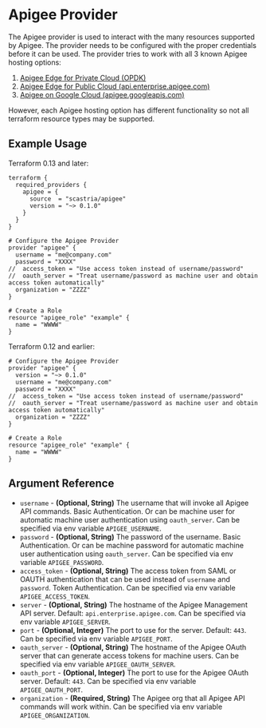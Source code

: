 # Apigee Provider
The Apigee provider is used to interact with the many resources supported by Apigee.  The provider needs to be
configured with the proper credentials before it can be used.  The provider tries to work with all 3 known Apigee
hosting options:
1. [Apigee Edge for Private Cloud (OPDK)](https://apidocs.apigee.com/apis)
2. [Apigee Edge for Public Cloud (api.enterprise.apigee.com)](https://apidocs.apigee.com/apis)
3. [Apigee on Google Cloud (apigee.googleapis.com)](https://cloud.google.com/apigee/docs/reference)

However, each Apigee hosting option has different functionality so not all terraform resource types may be supported.
## Example Usage
Terraform 0.13 and later:
```hcl
terraform {
  required_providers {
    apigee = {
      source  = "scastria/apigee"
      version = "~> 0.1.0"
    }
  }
}

# Configure the Apigee Provider
provider "apigee" {
  username = "me@company.com"
  password = "XXXX"
//  access_token = "Use access token instead of username/password"
//  oauth_server = "Treat username/password as machine user and obtain access token automatically"
  organization = "ZZZZ"
}

# Create a Role
resource "apigee_role" "example" {
  name = "WWWW"
}
```
Terraform 0.12 and earlier:
```hcl
# Configure the Apigee Provider
provider "apigee" {
  version = "~> 0.1.0"
  username = "me@company.com"
  password = "XXXX"
//  access_token = "Use access token instead of username/password"
//  oauth_server = "Treat username/password as machine user and obtain access token automatically"
  organization = "ZZZZ"
}

# Create a Role
resource "apigee_role" "example" {
  name = "WWWW"
}
```
## Argument Reference
* `username` - **(Optional, String)** The username that will invoke all Apigee API commands. Basic Authentication. Or can be machine user for automatic machine user authentication using `oauth_server`. Can be specified via env variable `APIGEE_USERNAME`.
* `password` - **(Optional, String)** The password of the username. Basic Authentication. Or can be machine password for automatic machine user authentication using `oauth_server`. Can be specified via env variable `APIGEE_PASSWORD`.
* `access_token` - **(Optional, String)** The access token from SAML or OAUTH authentication that can be used instead of `username` and `password`. Token Authentication. Can be specified via env variable `APIGEE_ACCESS_TOKEN`.
* `server` - **(Optional, String)** The hostname of the Apigee Management API server. Default: `api.enterprise.apigee.com`. Can be specified via env variable `APIGEE_SERVER`.
* `port` - **(Optional, Integer)** The port to use for the server. Default: `443`. Can be specified via env variable `APIGEE_PORT`.
* `oauth_server` - **(Optional, String)** The hostname of the Apigee OAuth server that can generate access tokens for machine users. Can be specified via env variable `APIGEE_OAUTH_SERVER`.
* `oauth_port` - **(Optional, Integer)** The port to use for the Apigee OAuth server. Default: `443`. Can be specified via env variable `APIGEE_OAUTH_PORT`.
* `organization` - **(Required, String)** The Apigee org that all Apigee API commands will work within. Can be specified via env variable `APIGEE_ORGANIZATION`.
